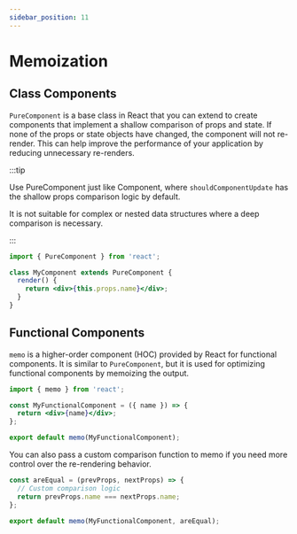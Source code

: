 ```yaml
---
sidebar_position: 11
---
```


# Memoization

## Class Components

`PureComponent` is a base class in React that you can extend to create
components that implement a shallow comparison of props and state. If none of
the props or state objects have changed, the component will not re-render. This
can help improve the performance of your application by reducing unnecessary
re-renders.

:::tip

Use PureComponent just like Component, where `shouldComponentUpdate` has the
shallow props comparison logic by default.

It is not suitable for complex or nested data structures where a deep comparison
is necessary.

:::

```jsx
import { PureComponent } from 'react';

class MyComponent extends PureComponent {
  render() {
    return <div>{this.props.name}</div>;
  }
}
```

## Functional Components

`memo` is a higher-order component (HOC) provided by React for functional
components. It is similar to `PureComponent`, but it is used for optimizing
functional components by memoizing the output.

```jsx
import { memo } from 'react';

const MyFunctionalComponent = ({ name }) => {
  return <div>{name}</div>;
};

export default memo(MyFunctionalComponent);
```

You can also pass a custom comparison function to memo if you need more control
over the re-rendering behavior.

```jsx
const areEqual = (prevProps, nextProps) => {
  // Custom comparison logic
  return prevProps.name === nextProps.name;
};

export default memo(MyFunctionalComponent, areEqual);
```

